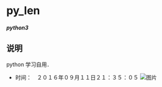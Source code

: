 # py_len
**_python3_**

## 说明
python 学习自用．

*  时间：　２０１６年０９月１１日２１：３５：０５
![图片](https://github.com/shaosu/vs2015/tree/master/tp/tp.jpg) 
